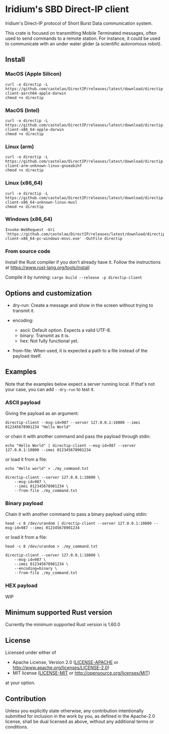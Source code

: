 # Iridium's SBD Direct-IP client

Iridium's Direct-IP protocol of Short Burst Data communication system.

This crate is focused on transmitting Mobile Terminated messages, often used
to send commands to a remote station. For instance, it could be used to
communicate with an under water glider (a scientific autonomous robot).

## Install

### MacOS (Apple Silicon)

``` shell
curl -o directip -L https://github.com/castelao/DirectIP/releases/latest/download/directip-client-aarch64-apple-darwin
chmod +x directip
```

### MacOS (Intel)

``` shell
curl -o directip -L https://github.com/castelao/DirectIP/releases/latest/download/directip-client-x86_64-apple-darwin
chmod +x directip
```

### Linux (arm)

``` shell
curl -o directip -L https://github.com/castelao/DirectIP/releases/latest/download/directip-client-arm-unknown-linux-gnueabihf
chmod +x directip
```

### Linux (x86_64)

``` shell
curl -o directip -L https://github.com/castelao/DirectIP/releases/latest/download/directip-client-x86_64-unknown-linux-musl
chmod +x directip
```

### Windows (x86_64)

``` shell
Invoke-WebRequest -Uri 'https://github.com/castelao/DirectIP/releases/latest/download/directip-client-x86_64-pc-windows-msvc.exe' -OutFile directip
```

### From source code

Install the Rust compiler if you don't already have it. Follow the
instructions at https://www.rust-lang.org/tools/install

Compile it by running: `cargo build --release -p directip-client`

## Options and customization

- dry-run: Create a message and show in the screen without trying to
           transmit it.

- encoding:
  - ascii: Default option. Expects a valid UTF-8.
  - binary: Transmit as it is.
  - hex: Not fully functional yet.

- from-file: When used, it is expected a path to a file instead of the
             payload itself.

## Examples

Note that the examples below expect a server running local. If that's not
your case, you can add `--dry-run` to test it.

### ASCII payload

Giving the payload as an argument:

```shell,no_run
directip-client --msg-id=987 --server 127.0.0.1:10800 --imei 012345678901234 "Hello World"
```

or chain it with another command and pass the payload through stdin:
```text
echo "Hello World" | directip-client --msg-id=987 --server 127.0.0.1:10800 --imei 012345678901234
```

or load it from a file:
```text
echo "Hello world" > ./my_command.txt

directip-client --server 127.0.0.1:10800 \
    --msg-id=987 \
    --imei 012345678901234 \
    --from-file ./my_command.txt
```

### Binary payload

Chain it with another command to pass a binary payload using stdin:
```text
head -c 8 /dev/urandom | directip-client --server 127.0.0.1:10800 --msg-id=987 --imei 012345678901234
```

or load it from a file:
```text
head -c 8 /dev/urandom > ./my_command.txt

directip-client --server 127.0.0.1:10800 \
    --msg-id=987 \
    --imei 012345678901234 \
    --encoding=binary \
    --from-file ./my_command.txt
```

### HEX payload

WIP
## Minimum supported Rust version

Currently the minimum supported Rust version is 1.60.0

## License

Licensed under either of

* Apache License, Version 2.0
   ([LICENSE-APACHE](LICENSE-APACHE) or http://www.apache.org/licenses/LICENSE-2.0)
* MIT license
   ([LICENSE-MIT](LICENSE-MIT) or http://opensource.org/licenses/MIT)

at your option.

## Contribution

Unless you explicitly state otherwise, any contribution intentionally submitted
for inclusion in the work by you, as defined in the Apache-2.0 license, shall be
dual licensed as above, without any additional terms or conditions.
